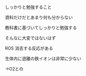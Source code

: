 
しっかりと勉強すること

資料だけだとあまり何も分からない

教科書に基づいてしっかりと勉強する

そんなに大変ではないはず



ROS 
消去する反応がある


生体内に遊離の鉄イオンは非常に少ない

→O2との